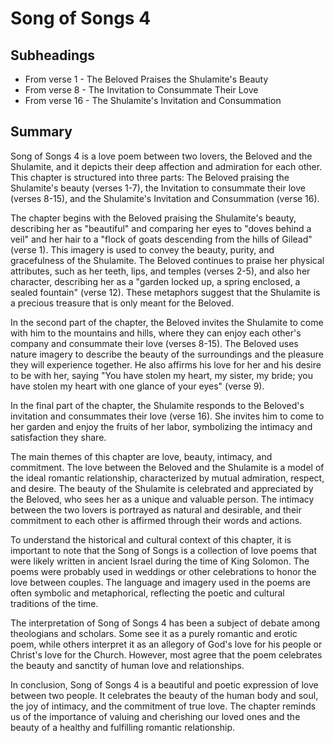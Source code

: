 # Song of Songs 4

## Subheadings

* From verse 1 - The Beloved Praises the Shulamite's Beauty
* From verse 8 - The Invitation to Consummate Their Love
* From verse 16 - The Shulamite's Invitation and Consummation

## Summary

Song of Songs 4 is a love poem between two lovers, the Beloved and the Shulamite, and it depicts their deep affection and admiration for each other. This chapter is structured into three parts: The Beloved praising the Shulamite's beauty (verses 1-7), the Invitation to consummate their love (verses 8-15), and the Shulamite's Invitation and Consummation (verse 16).

The chapter begins with the Beloved praising the Shulamite's beauty, describing her as "beautiful" and comparing her eyes to "doves behind a veil" and her hair to a "flock of goats descending from the hills of Gilead" (verse 1). This imagery is used to convey the beauty, purity, and gracefulness of the Shulamite. The Beloved continues to praise her physical attributes, such as her teeth, lips, and temples (verses 2-5), and also her character, describing her as a "garden locked up, a spring enclosed, a sealed fountain" (verse 12). These metaphors suggest that the Shulamite is a precious treasure that is only meant for the Beloved.

In the second part of the chapter, the Beloved invites the Shulamite to come with him to the mountains and hills, where they can enjoy each other's company and consummate their love (verses 8-15). The Beloved uses nature imagery to describe the beauty of the surroundings and the pleasure they will experience together. He also affirms his love for her and his desire to be with her, saying "You have stolen my heart, my sister, my bride; you have stolen my heart with one glance of your eyes" (verse 9).

In the final part of the chapter, the Shulamite responds to the Beloved's invitation and consummates their love (verse 16). She invites him to come to her garden and enjoy the fruits of her labor, symbolizing the intimacy and satisfaction they share.

The main themes of this chapter are love, beauty, intimacy, and commitment. The love between the Beloved and the Shulamite is a model of the ideal romantic relationship, characterized by mutual admiration, respect, and desire. The beauty of the Shulamite is celebrated and appreciated by the Beloved, who sees her as a unique and valuable person. The intimacy between the two lovers is portrayed as natural and desirable, and their commitment to each other is affirmed through their words and actions.

To understand the historical and cultural context of this chapter, it is important to note that the Song of Songs is a collection of love poems that were likely written in ancient Israel during the time of King Solomon. The poems were probably used in weddings or other celebrations to honor the love between couples. The language and imagery used in the poems are often symbolic and metaphorical, reflecting the poetic and cultural traditions of the time.

The interpretation of Song of Songs 4 has been a subject of debate among theologians and scholars. Some see it as a purely romantic and erotic poem, while others interpret it as an allegory of God's love for his people or Christ's love for the Church. However, most agree that the poem celebrates the beauty and sanctity of human love and relationships.

In conclusion, Song of Songs 4 is a beautiful and poetic expression of love between two people. It celebrates the beauty of the human body and soul, the joy of intimacy, and the commitment of true love. The chapter reminds us of the importance of valuing and cherishing our loved ones and the beauty of a healthy and fulfilling romantic relationship.